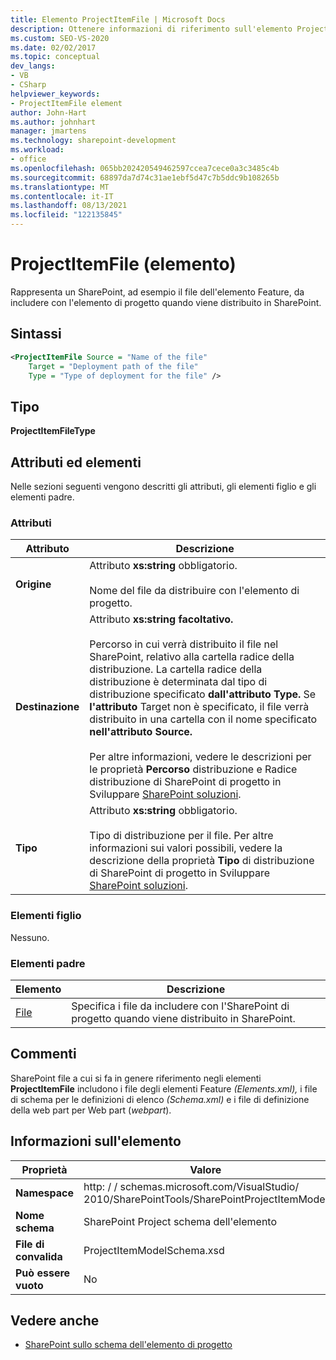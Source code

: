 ```yaml
---
title: Elemento ProjectItemFile | Microsoft Docs
description: Ottenere informazioni di riferimento sull'elemento ProjectItemFile, che rappresenta un file di elemento di progetto nel SharePoint xml schema dell'elemento di progetto.
ms.custom: SEO-VS-2020
ms.date: 02/02/2017
ms.topic: conceptual
dev_langs:
- VB
- CSharp
helpviewer_keywords:
- ProjectItemFile element
author: John-Hart
ms.author: johnhart
manager: jmartens
ms.technology: sharepoint-development
ms.workload:
- office
ms.openlocfilehash: 065bb202420549462597ccea7cece0a3c3485c4b
ms.sourcegitcommit: 68897da7d74c31ae1ebf5d47c7b5ddc9b108265b
ms.translationtype: MT
ms.contentlocale: it-IT
ms.lasthandoff: 08/13/2021
ms.locfileid: "122135845"
---
```

# <a name="projectitemfile-element"></a>ProjectItemFile (elemento)
  Rappresenta un SharePoint, ad esempio il file dell'elemento Feature, da includere con l'elemento di progetto quando viene distribuito in SharePoint.

## <a name="syntax"></a>Sintassi

```xml
<ProjectItemFile Source = "Name of the file"
    Target = "Deployment path of the file"
    Type = "Type of deployment for the file" />
```

## <a name="type"></a>Tipo
 **ProjectItemFileType**

## <a name="attributes-and-elements"></a>Attributi ed elementi
 Nelle sezioni seguenti vengono descritti gli attributi, gli elementi figlio e gli elementi padre.

### <a name="attributes"></a>Attributi

|Attributo|Descrizione|
|---------------|-----------------|
|**Origine**|Attributo **xs:string** obbligatorio.<br /><br /> Nome del file da distribuire con l'elemento di progetto.|
|**Destinazione**|Attributo **xs:string facoltativo.**<br /><br /> Percorso in cui verrà distribuito il file nel SharePoint, relativo alla cartella radice della distribuzione. La cartella radice della distribuzione è determinata dal tipo di distribuzione specificato **dall'attributo Type.** Se **l'attributo** Target non è specificato, il file verrà distribuito in una cartella con il nome specificato **nell'attributo Source.**<br /><br /> Per altre informazioni, vedere le descrizioni  per le proprietà **Percorso** distribuzione e Radice distribuzione di SharePoint di progetto in Sviluppare [SharePoint soluzioni](../sharepoint/developing-sharepoint-solutions.md).|
|**Tipo**|Attributo **xs:string** obbligatorio.<br /><br /> Tipo di distribuzione per il file. Per altre informazioni sui valori possibili, vedere la descrizione della proprietà **Tipo** di distribuzione di SharePoint di progetto in Sviluppare [SharePoint soluzioni](../sharepoint/developing-sharepoint-solutions.md).|

### <a name="child-elements"></a>Elementi figlio
 Nessuno.

### <a name="parent-elements"></a>Elementi padre

|Elemento|Descrizione|
|-------------|-----------------|
|[File](../sharepoint/files-element.md)|Specifica i file da includere con l'SharePoint di progetto quando viene distribuito in SharePoint.|

## <a name="remarks"></a>Commenti
 SharePoint file a cui si fa in genere riferimento negli elementi **ProjectItemFile** includono i file degli elementi Feature *(Elements.xml),* i file di schema per le definizioni di elenco *(Schema.xml)* e i file di definizione della web part per Web part (*webpart*).

## <a name="element-information"></a>Informazioni sull'elemento

|Proprietà|Valore|
|-|-|
|**Namespace**|http: \/ \/ schemas.microsoft.com/VisualStudio/<br>2010/SharePointTools/SharePointProjectItemModel|
|**Nome schema**|SharePoint Project schema dell'elemento|
|**File di convalida**|ProjectItemModelSchema.xsd|
|**Può essere vuoto**|No|

## <a name="see-also"></a>Vedere anche
- [SharePoint sullo schema dell'elemento di progetto](../sharepoint/sharepoint-project-item-schema-reference.md)
